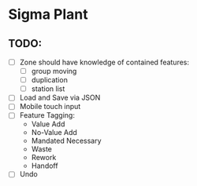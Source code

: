 # Sigma Plant

## TODO:

- [ ] Zone should have knowledge of contained features:
  - [ ] group moving
  - [ ] duplication
  - [ ] station list
- [ ] Load and Save via JSON 
- [ ] Mobile touch input
- [ ] Feature Tagging:
  - Value Add
  - No-Value Add
  - Mandated Necessary
  - Waste
  - Rework
  - Handoff
- [ ] Undo
